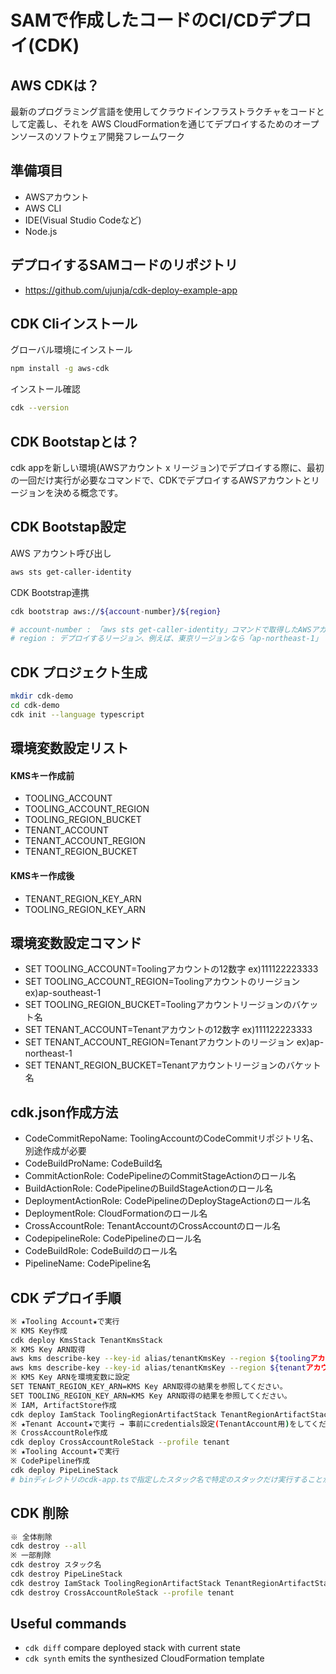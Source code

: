 
# SAMで作成したコードのCI/CDデプロイ(CDK)

## AWS CDKは？
最新のプログラミング言語を使用してクラウドインフラストラクチャをコードとして定義し、それを AWS CloudFormationを通じてデプロイするためのオープンソースのソフトウェア開発フレームワーク

## 準備項目
 - AWSアカウント
 - AWS CLI
 - IDE(Visual Studio Codeなど)
 - Node.js

## デプロイするSAMコードのリポジトリ
 - https://github.com/ujunja/cdk-deploy-example-app

## CDK Cliインストール
グローバル環境にインストール
```bash
npm install -g aws-cdk
```
インストール確認
```bash
cdk --version
```
## CDK Bootstapとは？
cdk appを新しい環境(AWSアカウント x リージョン)でデプロイする際に、最初の一回だけ実行が必要なコマンドで、CDKでデプロイするAWSアカウントとリージョンを決める概念です。

## CDK Bootstap設定
AWS アカウント呼び出し
```bash
aws sts get-caller-identity
```
CDK Bootstrap連携
```bash
cdk bootstrap aws://${account-number}/${region}

# account-number : 「aws sts get-caller-identity」コマンドで取得したAWSアカウント
# region : デプロイするリージョン、例えば、東京リージョンなら「ap-northeast-1」
```

## CDK プロジェクト生成
```bash
mkdir cdk-demo
cd cdk-demo
cdk init --language typescript
```
## 環境変数設定リスト
#### KMSキー作成前
 - TOOLING_ACCOUNT
 - TOOLING_ACCOUNT_REGION
 - TOOLING_REGION_BUCKET
 - TENANT_ACCOUNT
 - TENANT_ACCOUNT_REGION
 - TENANT_REGION_BUCKET
#### KMSキー作成後
 - TENANT_REGION_KEY_ARN
 - TOOLING_REGION_KEY_ARN

## 環境変数設定コマンド
 - SET TOOLING_ACCOUNT=Toolingアカウントの12数字 ex)111122223333
 - SET TOOLING_ACCOUNT_REGION=Toolingアカウントのリージョン ex)ap-southeast-1
 - SET TOOLING_REGION_BUCKET=Toolingアカウントリージョンのバケット名
 - SET TENANT_ACCOUNT=Tenantアカウントの12数字 ex)111122223333
 - SET TENANT_ACCOUNT_REGION=Tenantアカウントのリージョン ex)ap-northeast-1
 - SET TENANT_REGION_BUCKET=Tenantアカウントリージョンのバケット名

## cdk.json作成方法
 - CodeCommitRepoName: ToolingAccountのCodeCommitリポジトリ名、別途作成が必要
 - CodeBuildProName: CodeBuild名
 - CommitActionRole: CodePipelineのCommitStageActionのロール名
 - BuildActionRole: CodePipelineのBuildStageActionのロール名
 - DeploymentActionRole: CodePipelineのDeployStageActionのロール名
 - DeploymentRole: CloudFormationのロール名
 - CrossAccountRole: TenantAccountのCrossAccountのロール名
 - CodepipelineRole: CodePipelineのロール名
 - CodeBuildRole: CodeBuildのロール名
 - PipelineName: CodePipeline名

## CDK デプロイ手順
```bash
※ ★Tooling Account★で実行
※ KMS Key作成
cdk deploy KmsStack TenantKmsStack 
※ KMS Key ARN取得
aws kms describe-key --key-id alias/tenantKmsKey --region ${toolingアカウントのリージョン}
aws kms describe-key --key-id alias/tenantKmsKey --region ${tenantアカウントのリージョン}
※ KMS Key ARNを環境変数に設定
SET TENANT_REGION_KEY_ARN=KMS Key ARN取得の結果を参照してください。
SET TOOLING_REGION_KEY_ARN=KMS Key ARN取得の結果を参照してください。
※ IAM, ArtifactStore作成
cdk deploy IamStack ToolingRegionArtifactStack TenantRegionArtifactStack 
※ ★Tenant Account★で実行 → 事前にcredentials設定(TenantAccount用)をしてください。
※ CrossAccountRole作成
cdk deploy CrossAccountRoleStack --profile tenant
※ ★Tooling Account★で実行
※ CodePipeline作成
cdk deploy PipeLineStack
# binディレクトリのcdk-app.tsで指定したスタック名で特定のスタックだけ実行することができる。 
```
## CDK 削除
```bash
※ 全体削除
cdk destroy --all
※ 一部削除
cdk destroy スタック名
cdk destroy PipeLineStack
cdk destroy IamStack ToolingRegionArtifactStack TenantRegionArtifactStack
cdk destroy CrossAccountRoleStack --profile tenant
```

## Useful commands
* `cdk diff`        compare deployed stack with current state
* `cdk synth`       emits the synthesized CloudFormation template
